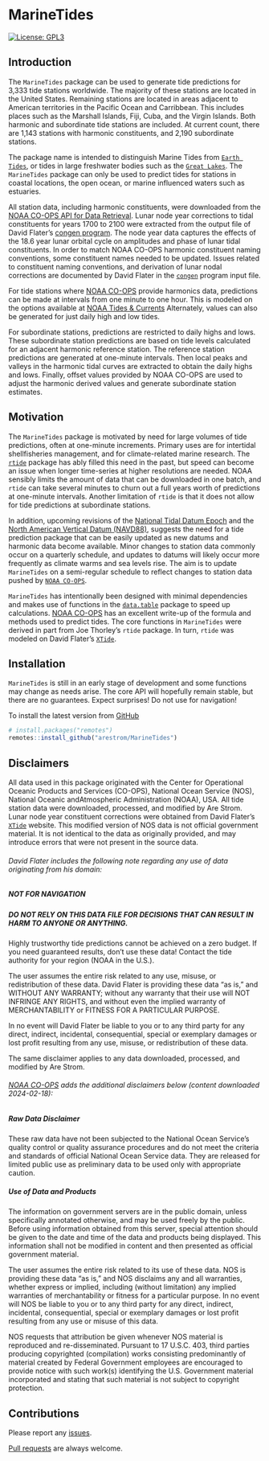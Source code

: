 
<!-- README.md is generated from README.Rmd. Please edit that file -->

# MarineTides

<!-- badges: start -->

[![License:
GPL3](https://img.shields.io/badge/License-GPL3-blue.svg)](https://www.gnu.org/licenses/gpl-3.0.en.html)

<!-- badges: end -->

## Introduction

The `MarineTides` package can be used to generate tide predictions for
3,333 tide stations worldwide. The majority of these stations are
located in the United States. Remaining stations are located in areas
adjacent to American territories in the Pacific Ocean and Carribbean.
This includes places such as the Marshall Islands, Fiji, Cuba, and the
Virgin Islands. Both harmonic and subordinate tide stations are
included. At current count, there are 1,143 stations with harmonic
constituents, and 2,190 subordinate stations.

The package name is intended to distinguish Marine Tides from
[`Earth Tides`](https://en.wikipedia.org/wiki/Earth_tide), or tides in
large freshwater bodies such as the
[`Great Lakes`](https://oceanservice.noaa.gov/facts/gltides.html). The
`MarineTides` package can only be used to predict tides for stations in
coastal locations, the open ocean, or marine influenced waters such as
estuaries.

All station data, including harmonic constituents, were downloaded from
the [NOAA CO-OPS API for Data
Retrieval](https://api.tidesandcurrents.noaa.gov/api/prod/#products).
Lunar node year corrections to tidal constituents for years 1700 to 2100
were extracted from the output file of David Flater’s [congen
program](https://flaterco.com/xtide/files.html#harmonicsfiles). The node
year data captures the effects of the 18.6 year lunar orbital cycle on
amplitudes and phase of lunar tidal constituents. In order to match NOAA
CO-OPS harmonic constituent naming conventions, some constituent names
needed to be updated. Issues related to constituent naming conventions,
and derivation of lunar nodal corrections are documented by David Flater
in the [`congen`](https://flaterco.com/files/xtide/congen_input.txt)
program input file.

For tide stations where [NOAA
CO-OPS](https://api.tidesandcurrents.noaa.gov/api/prod/#products)
provide harmonics data, predictions can be made at intervals from one
minute to one hour. This is modeled on the options available at [NOAA
Tides & Currents](https://tidesandcurrents.noaa.gov/) Alternately,
values can also be generated for just daily high and low tides.

For subordinate stations, predictions are restricted to daily highs and
lows. These subordinate station predictions are based on tide levels
calculated for an adjacent harmonic reference station. The reference
station predictions are generated at one-minute intervals. Then local
peaks and valleys in the harmonic tidal curves are extracted to obtain
the daily highs and lows. Finally, offset values provided by NOAA CO-OPS
are used to adjust the harmonic derived values and generate subordinate
station estimates.

## Motivation

The `MarineTides` package is motivated by need for large volumes of tide
predictions, often at one-minute increments. Primary uses are for
intertidal shellfisheries management, and for climate-related marine
research. The [`rtide`](https://github.com/poissonconsulting/rtide)
package has ably filled this need in the past, but speed can become an
issue when longer time-series at higher resolutions are needed. NOAA
sensibly limits the amount of data that can be downloaded in one batch,
and `rtide` can take several minutes to churn out a full years worth of
predictions at one-minute intervals. Another limitation of `rtide` is
that it does not allow for tide predictions at subordinate stations.

In addition, upcoming revisions of the [National Tidal Datum
Epoch](https://tidesandcurrents.noaa.gov/datum-updates/ntde/) and the
[North American Vertical Datum
(NAVD88)](https://oceanservice.noaa.gov/geodesy/three-datums.html),
suggests the need for a tide prediction package that can be easily
updated as new datums and harmonic data become available. Minor changes
to station data commonly occur on a quarterly schedule, and updates to
datums will likely occur more frequently as climate warms and sea levels
rise. The aim is to update `MarineTides` on a semi-regular schedule to
reflect changes to station data pushed by
[`NOAA CO-OPS`](https://tidesandcurrents.noaa.gov/products.html).

`MarineTides` has intentionally been designed with minimal dependencies
and makes use of functions in the
[`data.table`](https://rdatatable.gitlab.io/data.table/) package to
speed up calculations. [NOAA
CO-OPS](https://tidesandcurrents.noaa.gov/about_harmonic_constituents.html)
has an excellent write-up of the formula and methods used to predict
tides. The core functions in `MarineTides` were derived in part from Joe
Thorley’s `rtide` package. In turn, `rtide` was modeled on David
Flater’s [`XTide`](https://flaterco.com/xtide/).

## Installation

`MarineTides` is still in an early stage of development and some
functions may change as needs arise. The core API will hopefully remain
stable, but there are no guarantees. Expect surprises! Do not use for
navigation!

To install the latest version from
[GitHub](https://github.com/arestrom/MarineTides)

``` r
# install.packages("remotes")
remotes::install_github("arestrom/MarineTides")
```

## Disclaimers

All data used in this package originated with the Center for Operational
Oceanic Products and Services (CO-OPS), National Ocean Service (NOS),
National Oceanic andAtmospheric Administration (NOAA), USA. All tide
station data were downloaded, processed, and modified by Are Strom.
Lunar node year constituent corrections were obtained from David
Flater’s [`XTide`](https://flaterco.com/xtide/) website. This modified
version of NOS data is not official government material. It is not
identical to the data as originally provided, and may introduce errors
that were not present in the source data.

###### David Flater includes the following note regarding any use of data originating from his domain:

##### NOT FOR NAVIGATION

##### DO NOT RELY ON THIS DATA FILE FOR DECISIONS THAT CAN RESULT IN HARM TO ANYONE OR ANYTHING.

Highly trustworthy tide predictions cannot be achieved on a zero budget.
If you need guaranteed results, don’t use these data! Contact the tide
authority for your region (NOAA in the U.S.).

The user assumes the entire risk related to any use, misuse, or
redistribution of these data. David Flater is providing these data “as
is,” and WITHOUT ANY WARRANTY; without any warranty that their use will
NOT INFRINGE ANY RIGHTS, and without even the implied warranty of
MERCHANTABILITY or FITNESS FOR A PARTICULAR PURPOSE.

In no event will David Flater be liable to you or to any third party for
any direct, indirect, incidental, consequential, special or exemplary
damages or lost profit resulting from any use, misuse, or redistribution
of these data.

The same disclaimer applies to any data downloaded, processed, and
modified by Are Strom.

###### [NOAA CO-OPS](https://tidesandcurrents.noaa.gov/disclaimers.html) adds the additional disclaimers below (content downloaded 2024-02-18):

##### Raw Data Disclaimer

These raw data have not been subjected to the National Ocean Service’s
quality control or quality assurance procedures and do not meet the
criteria and standards of official National Ocean Service data. They are
released for limited public use as preliminary data to be used only with
appropriate caution.

##### Use of Data and Products

The information on government servers are in the public domain, unless
specifically annotated otherwise, and may be used freely by the public.
Before using information obtained from this server, special attention
should be given to the date and time of the data and products being
displayed. This information shall not be modified in content and then
presented as official government material.

The user assumes the entire risk related to its use of these data. NOS
is providing these data “as is,” and NOS disclaims any and all
warranties, whether express or implied, including (without limitation)
any implied warranties of merchantability or fitness for a particular
purpose. In no event will NOS be liable to you or to any third party for
any direct, indirect, incidental, consequential, special or exemplary
damages or lost profit resulting from any use or misuse of this data.

NOS requests that attribution be given whenever NOS material is
reproduced and re-disseminated. Pursuant to 17 U.S.C. 403, third parties
producing copyrighted (compilation) works consisting predominantly of
material created by Federal Government employees are encouraged to
provide notice with such work(s) identifying the U.S. Government
material incorporated and stating that such material is not subject to
copyright protection.

## Contributions

Please report any
[issues](https://github.com/arestrom/MarineTides/issues).

[Pull requests](https://github.com/arestrom/MarineTides/pulls) are
always welcome.
